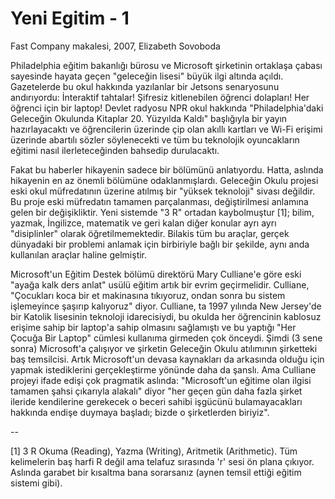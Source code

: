 # Yeni Egitim - 1

Fast Company makalesi, 2007, Elizabeth Sovoboda

Philadelphia eğitim bakanlığı bürosu ve Microsoft şirketinin ortaklaşa çabası sayesinde hayata geçen "geleceğin lisesi" büyük ilgi altında açıldı. Gazetelerde bu okul hakkında yazılanlar bir Jetsons senaryosunu andırıyordu: İnteraktif tahtalar! Şifresiz kitlenebilen öğrenci dolapları! Her öğrenci için bir laptop! Devlet radyosu NPR okul hakkında "Philadelphia'daki Geleceğin Okulunda Kitaplar 20. Yüzyılda Kaldı" başlığıyla bir yayın hazırlayacaktı ve öğrencilerin üzerinde çip olan akıllı kartları ve Wi-Fi erişimi üzerinde abartılı sözler söylenecekti ve tüm bu teknolojik oyuncakların eğitimi nasıl ilerleteceğinden bahsedip durulacaktı.

Fakat bu haberler hikayenin sadece bir bölümünü anlatıyordu. Hatta, aslında hikayenin en az önemli bölümüne odaklanmışlardı. Geleceğin Okulu projesi eski okul müfredatının üzerine atılmış bir "yüksek teknoloji" sivası değildir. Bu proje eski müfredatın tamamen parçalanması, değiştirilmesi anlamına gelen bir değişikliktir. Yeni sistemde "3 R" ortadan kaybolmuştur [1]; bilim, yazmak, İngilizce, matematik ve geri kalan diğer konular ayrı ayrı "disiplinler" olarak öğretilmemektedir. Bilakis tüm bu araçlar, gerçek dünyadaki bir problemi anlamak için birbiriyle bağlı bir şekilde, aynı anda kullanılan araçlar haline gelmiştir.

Microsoft'un Eğitim Destek bölümü direktörü Mary Culliane'e göre eski "ayağa kalk ders anlat" usülü eğitim artık bir evrim geçirmelidir. Culliane, "Çocukları koca bir et makinasına tıkıyoruz, ondan sonra bu sistem işlemeyince şaşırıp kalıyoruz" diyor. Culliane, ta 1997 yılında New Jersey'de bir Katolik lisesinin teknoloji idarecisiydi, bu okulda her öğrencinin kablosuz erişime sahip bir laptop'a sahip olmasını sağlamıştı ve bu yaptığı "Her Çocuğa Bir Laptop" cümlesi kullanıma girmeden çok önceydi. Şimdi (3 sene sonra) Microsoft'a çalışıyor ve şirketin Geleceğin Okulu atılımının şirketteki baş temsilcisi. Artık Microsoft'un devasa kaynakları da arkasında olduğu için yapmak istediklerini gerçekleştirme yönünde daha da şanslı. Ama Culliane projeyi ifade edişi çok pragmatik aslında: "Microsoft'un eğitime olan ilgisi tamamen şahsi çıkarıyla alakalı" diyor "her geçen gün daha fazla şirket ileride kendilerine gerekecek o beceri sahibi işgücünü bulamayacakları hakkında endişe duymaya başladı; bizde o şirketlerden biriyiz".

--

[1] 3 R Okuma (Reading), Yazma (Writing), Aritmetik (Arithmetic). Tüm kelimelerin baş harfi R değil ama telafuz sırasında 'r' sesi ön plana çıkıyor. Aslında garabet bir kısaltma bana sorarsanız (aynen temsil ettiği eğitim sistemi gibi).
